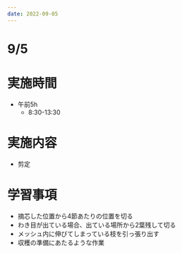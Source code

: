 ```yaml
---
date: 2022-09-05
---
```

# 9/5
# 実施時間
-  午前5h
    - 8:30-13:30
# 実施内容
- 剪定
# 学習事項
- 摘芯した位置から4節あたりの位置を切る
- わき目が出ている場合、出ている場所から2葉残して切る
- メッシュ内に伸びてしまっている枝を引っ張り出す
- 収穫の準備にあたるような作業